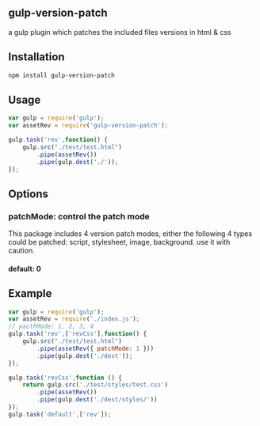 ## gulp-version-patch

a gulp plugin which patches the included files versions in html & css

## Installation

```bash
npm install gulp-version-patch
```

## Usage

```js
var gulp = require('gulp');
var assetRev = require('gulp-version-patch');

gulp.task('rev',function() {
    gulp.src("./test/test.html")
        .pipe(assetRev())
        .pipe(gulp.dest('./'));
});
```

## Options

### patchMode: control the patch mode
This package includes 4 version patch modes, either the following 4 types could be patched: script, stylesheet, image, background. use it with caution.
#### default: 0


## Example

```js
var gulp = require('gulp');
var assetRev = require('./index.js');
// pacthMode: 1, 2, 3, 4
gulp.task('rev',['revCss'],function() {
    gulp.src("./test/test.html")
        .pipe(assetRev({ patchMode: 1 }))
        .pipe(gulp.dest('./dest'));
});

gulp.task('revCss',function () {
    return gulp.src('./test/styles/test.css')
        .pipe(assetRev())
        .pipe(gulp.dest('./dest/styles/'))
});
gulp.task('default',['rev']);
```






